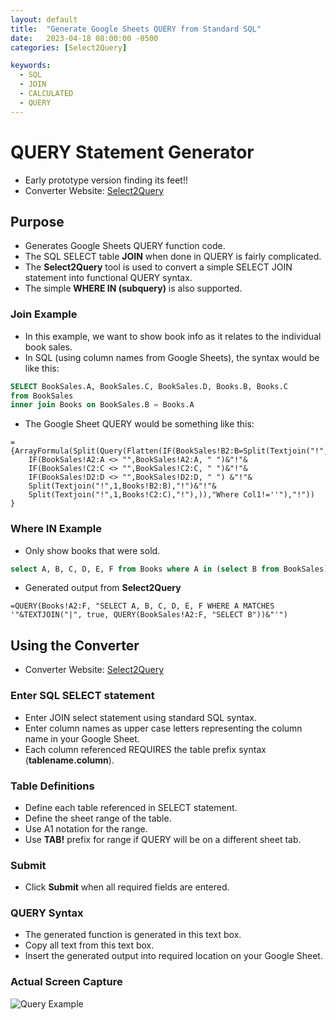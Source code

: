 ```yaml
---
layout: default
title:  "Generate Google Sheets QUERY from Standard SQL"
date:   2023-04-18 08:00:00 -0500
categories: [Select2Query]

keywords:
  - SQL
  - JOIN
  - CALCULATED
  - QUERY
---
```


# QUERY Statement Generator
* Early prototype version finding its feet!!
* Converter Website: [Select2Query](https://demmings.github.io/notes/select2query.html)

## Purpose

* Generates Google Sheets QUERY function code.
* The SQL SELECT table **JOIN** when done in QUERY is fairly complicated.
* The **Select2Query** tool is used to convert a simple SELECT JOIN statement into functional QUERY syntax.
* The simple **WHERE IN (subquery)** is also supported.

### Join Example
* In this example, we want to show book info as it relates to the individual book sales.
* In SQL (using column names from Google Sheets), the syntax would be like this:
```sql
SELECT BookSales.A, BookSales.C, BookSales.D, Books.B, Books.C 
from BookSales 
inner join Books on BookSales.B = Books.A
```

* The Google Sheet QUERY would be something like this:
```
={ArrayFormula(Split(Query(Flatten(IF(BookSales!B2:B=Split(Textjoin("!",1,Books!A2:A),"!"),
    IF(BookSales!A2:A <> "",BookSales!A2:A, " ")&"!"& 
    IF(BookSales!C2:C <> "",BookSales!C2:C, " ")&"!"& 
    IF(BookSales!D2:D <> "",BookSales!D2:D, " ") &"!"&
    Split(Textjoin("!",1,Books!B2:B),"!")&"!"& 
    Split(Textjoin("!",1,Books!C2:C),"!"),)),"Where Col1!=''"),"!"))
}
```

### Where IN Example
* Only show books that were sold.
```sql
select A, B, C, D, E, F from Books where A in (select B from BookSales)
```
* Generated output from **Select2Query**
```
=QUERY(Books!A2:F, "SELECT A, B, C, D, E, F WHERE A MATCHES '"&TEXTJOIN("|", true, QUERY(BookSales!A2:F, "SELECT B"))&"'")
```

## Using the Converter

* Converter Website: [Select2Query](https://demmings.github.io/notes/select2query.html)

### Enter SQL SELECT statement
* Enter JOIN select statement using standard SQL syntax.
* Enter column names as upper case letters representing the column name in your Google Sheet.
* Each column referenced REQUIRES the table prefix syntax (**tablename.column**).

### Table Definitions
* Define each table referenced in SELECT statement.
* Define the sheet range of the table.
* Use A1 notation for the range.
* Use **TAB!** prefix for range if QUERY will be on a different sheet tab.

### Submit
* Click **Submit** when all required fields are entered.

### QUERY Syntax
* The generated function is generated in this text box.
* Copy all text from this text box.
* Insert the generated output into required location on your Google Sheet.

### Actual Screen Capture
![Query Example](/img/Select2Query.png)